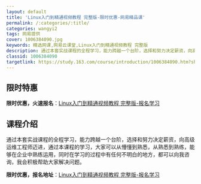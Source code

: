 ```yaml
---
layout: default
title: 'Linux入门到精通视频教程 完整版-限时优惠-网易精品课'
permalink: /:categories/:title/
categories: wangyi2
tags: 网易提供
cover: 1006384090.jpg
keywords: 精选网课,网易云课堂,Linux入门到精通视频教程 完整版
description: 通过本套实战课程的全程学习，能力跨越一个台阶，选择和努力决定薪资，向高级运维工程师迈进，通过本课程的学习，大家可以从懵懂
classid: 1006384090
targetlink: https://study.163.com/course/introduction/1006384090.htm?share=1&shareId=1025206652&utm_campaign=share&utm_medium=iphoneShare&utm_source=&utm_u=1025206652
---
```


## 限时特惠

**限时优惠，火速报名**：[Linux入门到精通视频教程 完整版-报名学习](https://study.163.com/course/introduction/1006384090.htm?share=1&shareId=1025206652&utm_campaign=share&utm_medium=iphoneShare&utm_source=&utm_u=1025206652)

## 课程介绍

通过本套实战课程的全程学习，能力跨越一个台阶，选择和努力决定薪资，向高级运维工程师迈进，通过本课程的学习，大家可以从懵懂到熟悉，从熟悉到熟练，能够在企业中熟练运用，同时在学习的过程中有任何不明白的地方，都可以向我咨询，我会积极帮助大家解决问题。

**限时优惠，报名地址**：[Linux入门到精通视频教程 完整版-报名学习](https://study.163.com/course/introduction/1006384090.htm?share=1&shareId=1025206652&utm_campaign=share&utm_medium=iphoneShare&utm_source=&utm_u=1025206652)

